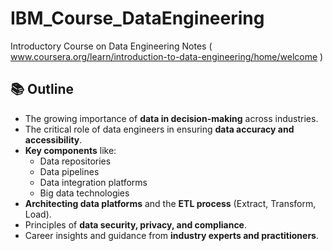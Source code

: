 # IBM_Course_DataEngineering
Introductory Course on Data Engineering Notes ( www.coursera.org/learn/introduction-to-data-engineering/home/welcome )
## 📚 Outline

- The growing importance of **data in decision-making** across industries.
- The critical role of data engineers in ensuring **data accuracy and accessibility**.
- **Key components** like:
  - Data repositories  
  - Data pipelines  
  - Data integration platforms  
  - Big data technologies  
- **Architecting data platforms** and the **ETL process** (Extract, Transform, Load).
- Principles of **data security, privacy, and compliance**.
- Career insights and guidance from **industry experts and practitioners**.

